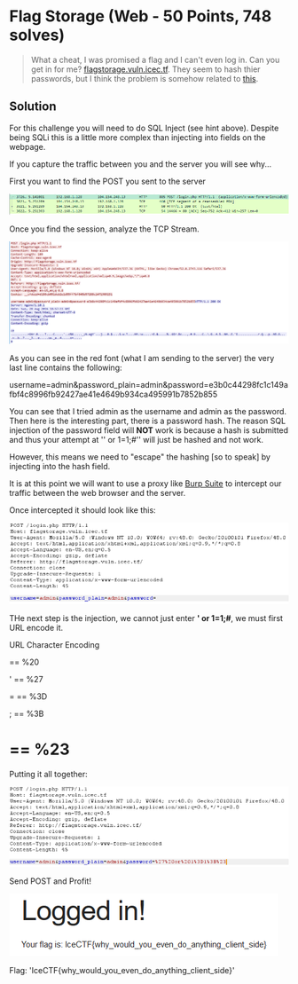 # Flag Storage (Web - 50 Points, 748 solves)

> What a cheat, I was promised a flag and I can't even log in. Can you get in for me? [flagstorage.vuln.icec.tf](http://flagstorage.vuln.icec.tf/). They seem to hash thier passwords, but I think the problem is somehow related to [this](https://en.wikipedia.org/wiki/SQL_injection).

Solution
--------

For this challenge you will need to do SQL Inject (see hint above). Despite being SQLi this is a little more complex than injecting into fields on the webpage.

If you capture the traffic between you and the server you will see why...

First you want to find the POST you sent to the server

![](./wireshark_post.PNG)

Once you find the session, analyze the TCP Stream.

![](./tcp_stream.PNG)

As you can see in the red font (what I am sending to the server) the very last line contains the following:

  username=admin&password_plain=admin&password=e3b0c44298fc1c149afbf4c8996fb92427ae41e4649b934ca495991b7852b855

You can see that I tried admin as the username and admin as the password. Then here is the interesting part, there is a password hash.
The reason SQL injection of the password field will <b>NOT</b> work is because a hash is submitted and thus your attempt at '' or 1=1;#'' will just be hashed and not work.

However, this means we need to "escape" the hashing [so to speak] by injecting into the hash field.

It is at this point we will want to use a proxy like [Burp Suite](https://portswigger.net/burp/) to intercept our traffic between the web browser and the server.

Once intercepted it should look like this:

![](./burp.PNG)

THe next step is the injection, we cannot just enter <b>' or 1=1;#</b>, we must first URL encode it.

URL Character Encoding

  <space> == %20
  
  ' == %27
  
  = == %3D
  
  ; == %3B
  
  # == %23

Putting it all together:

![](./burp_sqli.PNG)

Send POST and Profit!

![](./success.PNG)

Flag: 'IceCTF{why_would_you_even_do_anything_client_side}'

